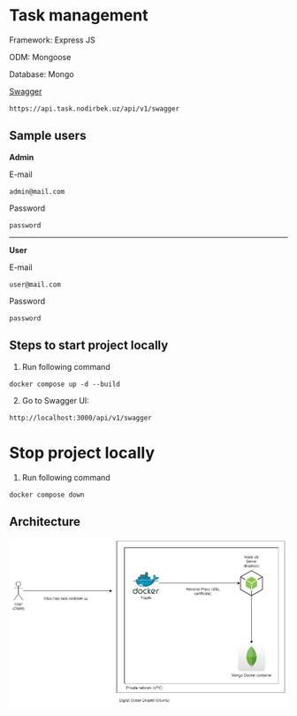 # Task management

Framework: Express JS

ODM: Mongoose

Database: Mongo

[Swagger](https://api.task.nodirbek.uz/api/v1/swagger)

```
https://api.task.nodirbek.uz/api/v1/swagger
```

## Sample users

**Admin**

E-mail

```
admin@mail.com
```

Password

```
password
```

---

**User**

E-mail

```
user@mail.com
```

Password

```
password
```

## Steps to start project locally

1. Run following command

```
docker compose up -d --build
```

2. Go to Swagger UI:

```
http://localhost:3000/api/v1/swagger
```

# Stop project locally

1. Run following command

```
docker compose down
```

## Architecture

![UML](./assets/diagram.jpg)
